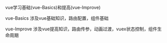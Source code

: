 vue学习基础(vue-Basics)和提高(vue-Improve)

vue-Basics  涉及vue基础知识，路由配置，组件基础

vue-Improve  涉及vue提高知识，路由传参，动画过渡，vuex状态控制，组件生命周期

